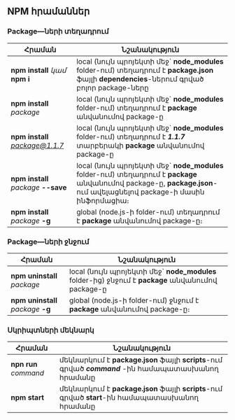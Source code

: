 ## NPM հրամաններ

### Package—ների տեղադրում
Հրաման  | Նշանակություն
------------- | -------------
**npm install** *կամ* **npm i**  | local (նույն պրոյեկտի մեջ` **node_modules** folder-ում)  տեղադրում է **package.json** ֆայլի **dependencies**-ներում գրված բոլոր package-ները 
**npm install** *package*  | local (նույն պրոյեկտի մեջ` **node_modules** folder-ում) տեղադրում է **package** անվանումով package-ը
**npm install** *package@1.1.7*  | local (նույն պրոյեկտի մեջ` **node_modules** folder-ում) տեղադրում է ***1.1.7*** տարբերակի **package** անվանումով package-ը 
**npm install** *package* **--save**  | local (նույն պրոյեկտի մեջ` **node_modules** folder-ում) տեղադրում է **package** անվանումով package-ը, **package.json**-ում ավելացնելով package-ի մասին ինֆորմացիա։
**npm install** *package* **-g**  | global (node.js-ի folder-ում) տեղադրում է **package** անվանումով package-ը։

### Package—ների ջնջում
Հրաման  | Նշանակություն
------------- | -------------
**npm uninstall** *package*  | local (նույն պրոյեկտի մեջ` **node_modules** folder-ից) ջնջում է **package** անվանումով package-ը
**npm uninstall** *package* **-g**  | global (node.js-ի folder-ում) ջնջում է **package** անվանումով package-ը։

### Սկրիպտների մեկնարկ
Հրաման  | Նշանակություն
------------- | -------------
**npn run** *command* | մեկնարկում է **package.json** ֆայլի **scripts**-ում գրված ***command*** -ին համապատասխանող հրամանը
**npm start**  | մեկնարկում է **package.json** ֆայլի **scripts**-ում գրված **start**-ին համապատասխանող հրամանը
